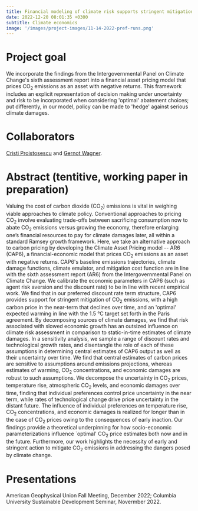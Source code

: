 ```yaml
---
title: Financial modeling of climate risk supports stringent mitigation action
date: 2022-12-20 08:01:35 +0300
subtitle: Climate economics
image: '/images/project-images/11-14-2022-pref-runs.png'
---
```


# Project goal 
We incorporate the findings from the Intergovernmental Panel on Climate Change's sixth assessment report into a financial asset pricing model that prices CO<sub>2</sub> emissions as an asset with negative returns. This framework includes an explicit representation of decision making under uncertainty and risk to be incorporated when considering 'optimal' abatement choices; put differently, in our model, policy can be made to 'hedge' against serious climate damages.

# Collaborators
[Cristi Proistosescu](https://cdds-at-uiuc.github.io/team/cristi-proistosescu/) and [Gernot Wagner](https://gwagner.com).

# Abstract (tentitive, working paper in preparation)
Valuing the cost of carbon dioxide (CO<sub>2</sub>) emissions is vital in weighing viable approaches to climate policy. Conventional approaches to pricing CO<sub>2</sub> involve evaluating trade-offs between sacrificing consumption now to abate CO<sub>2</sub> emissions versus growing the economy, therefore enlarging one’s financial resources to pay for climate damages later, all within a standard Ramsey growth framework. Here, we take an alternative approach to carbon pricing by developing the Climate Asset Pricing model -- AR6 (CAP6), a financial-economic model that prices CO<sub>2</sub> emissions as an asset with negative returns. CAP6's baseline emissions trajectories, climate damage functions, climate emulator, and mitigation cost function are in line with the sixth assessment report (AR6) from the Intergovernmental Panel on Climate Change. We calibrate the economic parameters in CAP6 (such as agent risk aversion and the discount rate) to be in line with recent empirical work. We find that in our preferred discount rate term structure, CAP6 provides support for stringent mitigation of CO<sub>2</sub> emissions, with a high carbon price in the near-term that declines over time, and an 'optimal' expected warming in line with the 1.5 &deg;C target set forth in the Paris agreement. By decomposing sources of climate damages, we find that risk associated with slowed economic growth has an outsized influence on climate risk assessment in comparison to static-in-time estimates of climate damages. In a sensitivity analysis, we sample a range of discount rates and technological growth rates, and disentangle the role of each of these assumptions in determining central estimates of CAP6 output as well as their uncertainty over time. We find that central estimates of carbon prices are sensitive to assumptions around emissions projections, whereas estimates of warming, CO<sub>2</sub> concentrations, and economic damages are robust to such assumptions. We decompose the uncertainty in CO<sub>2</sub> prices, temperature rise, atmospheric CO<sub>2</sub> levels, and economic damages over time, finding that individual preferences control price uncertainty in the near term, while rates of technological change drive price uncertainty in the distant future. The influence of individual preferences on temperature rise, CO<sub>2</sub> concentrations, and economic damages is realized for longer than in the case of CO<sub>2</sub> prices owing to the consequences of early inaction. Our findings provide a theoretical underpinning for how socio-economic parameterizations influence `optimal' CO<sub>2</sub> price estimates both now and in the future. Furthermore, our work highlights the necessity of early and stringent action to mitigate CO<sub>2</sub> emissions in addressing the dangers posed by climate change.

# Presentations
American Geophysical Union Fall Meeting, December 2022; Columbia University Sustainable Development Seminar, Novermber 2022.

